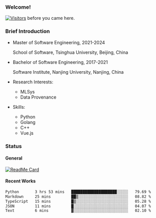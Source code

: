 ### Welcome!

[![Visitors](https://visitor-badge.laobi.icu/badge?page_id=HermitSun.HermitSun)]() before you came here.

### Brief Introduction

- Master of Software Engineering, 2021-2024
  
  School of Software, Tsinghua University, Beijing, China

- Bachelor of Software Engineering, 2017-2021
  
  Software Institute, Nanjing University, Nanjing, China

- Research Interests:
  - MLSys
  - Data Provenance

- Skills:
  - Python
  - Golang
  - C++
  - Vue.js

### Status

#### General

[![ReadMe Card](https://github-readme-stats.hermitsun.vercel.app/api?username=HermitSun&count_private=true&show_icons=true)]()

#### Recent Works

<!--START_SECTION:waka-->

```txt
Python       3 hrs 53 mins   ████████████████████░░░░░   79.69 %
Markdown     25 mins         ██▒░░░░░░░░░░░░░░░░░░░░░░   08.82 %
TypeScript   15 mins         █▒░░░░░░░░░░░░░░░░░░░░░░░   05.28 %
JSON         11 mins         █░░░░░░░░░░░░░░░░░░░░░░░░   04.07 %
Text         6 mins          ▓░░░░░░░░░░░░░░░░░░░░░░░░   02.10 %
```

<!--END_SECTION:waka-->
